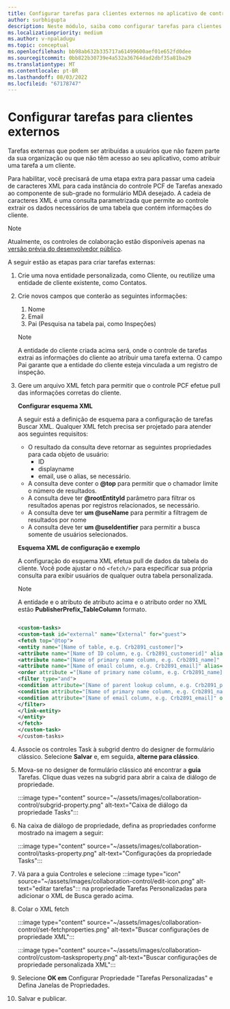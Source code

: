 ```yaml
---
title: Configurar tarefas para clientes externos no aplicativo de controle de colaboração
author: surbhigupta
description: Neste módulo, saiba como configurar tarefas para clientes externos no aplicativo de controle colaboração no Microsoft Teams.
ms.localizationpriority: medium
ms.author: v-npaladugu
ms.topic: conceptual
ms.openlocfilehash: bb98ab632b335717a61499600aef01e652fd0dee
ms.sourcegitcommit: 0bb822b30739e4a532a36764dad2dbf35a81ba29
ms.translationtype: MT
ms.contentlocale: pt-BR
ms.lasthandoff: 08/03/2022
ms.locfileid: "67178747"
---
```

# <a name="configure-tasks-for-external-clients"></a>Configurar tarefas para clientes externos

Tarefas externas que podem ser atribuídas a usuários que não fazem parte da sua organização ou que não têm acesso ao seu aplicativo, como atribuir uma tarefa a um cliente.

Para habilitar, você precisará de uma etapa extra para passar uma cadeia de caracteres XML para cada instância do controle PCF de Tarefas anexado ao componente de sub-grade no formulário MDA desejado. A cadeia de caracteres XML é uma consulta parametrizada que permite ao controle extrair os dados necessários de uma tabela que contém informações do cliente.

> [!NOTE]
> Atualmente, os controles de colaboração estão disponíveis apenas na [versão prévia do desenvolvedor público](~/resources/dev-preview/developer-preview-intro.md).

A seguir estão as etapas para criar tarefas externas:

1. Crie uma nova entidade personalizada, como Cliente, ou reutilize uma entidade de cliente existente, como Contatos.

1. Crie novos campos que conterão as seguintes informações:
    1. Nome
    1. Email
    1. Pai (Pesquisa na tabela pai, como Inspeções)
    > [!NOTE]
    > A entidade do cliente criada acima será, onde o controle de tarefas extrai as informações do cliente ao atribuir uma tarefa externa. O campo Pai garante que a entidade do cliente esteja vinculada a um registro de inspeção.

1. Gere um arquivo XML fetch para permitir que o controle PCF efetue pull das informações corretas do cliente.

    **Configurar esquema XML**

    A seguir está a definição de esquema para a configuração de tarefas Buscar XML. Qualquer XML fetch precisa ser projetado para atender aos seguintes requisitos:

    * O resultado da consulta deve retornar as seguintes propriedades para cada objeto de usuário:
      * ID
      * displayname
      * email, use o alias, se necessário.
    * A consulta deve conter o **@top** para permitir que o chamador limite o número de resultados.
    * A consulta deve ter **@rootEntityId** parâmetro para filtrar os resultados apenas por registros relacionados, se necessário.
    * A consulta deve ter **um @useName** para permitir a filtragem de resultados por nome
    * A consulta deve ter **um @useIdentifier** para permitir a busca somente de usuários selecionados.

    **Esquema XML de configuração e exemplo**

    A configuração do esquema XML efetua pull de dados da tabela do cliente. Você pode ajustar o nó `<fetch/>` para especificar sua própria consulta para exibir usuários de qualquer outra tabela personalizada.

    > [!NOTE]
    > A entidade e o atributo de atributo acima e o atributo order no XML estão **PublisherPrefix_TableColumn** formato.

    ```xml
    
    <custom-tasks> 
    <custom-task id="external" name="External" for="guest"> 
    <fetch top="@top"> 
    <entity name="[Name of table, e.g. Crb2891_customer]"> 
    <attribute name="[Name of ID column, e.g. Crb2891_customerid]" alias="id" /> 
    <attribute name="[Name of primary name column, e.g. Crb2891_name]" alias="displayname" /> 
    <attribute name="[Name of email column, e.g. Crb2891_email]" alias="email" /> 
    <order attribute ="[Name of primary name column, e.g. Crb2891_name]" descending="false" /> 
    <filter type="and"> 
    <condition attribute="[Name of parent lookup column, e.g. Crb2891_parent]" operator="eq" value="@rootEntityId" /> 
    <condition attribute="[Name of primary name column, e.g. Crb2891_name]" operator="like" value="@userName" /> 
    <condition attribute="[Name of email column, e.g. Crb2891_email]" operator="like" value="@userIdentifier" /> 
    </filter> 
    </link-entity> 
    </entity> 
    </fetch> 
    </custom-task> 
    </custom-tasks> 
    
    ```

1. Associe os controles Task à subgrid dentro do designer de formulário clássico. Selecione **Salvar** e, em seguida, **alterne para clássico**.

1. Mova-se no designer de formulário clássico até encontrar a **guia** Tarefas. Clique duas vezes na subgrid para abrir a caixa de diálogo de propriedade.

    :::image type="content" source="~/assets/images/collaboration-control/subgrid-property.png" alt-text="Caixa de diálogo da propriedade Tasks":::

1. Na caixa de diálogo de propriedade, defina as propriedades conforme mostrado na imagem a seguir:

    :::image type="content" source="~/assets/images/collaboration-control/tasks-property.png" alt-text="Configurações da propriedade Tasks":::

1. Vá para a guia Controles e selecione :::image type="icon" source="~/assets/images/collaboration-control/edit-icon.png" alt-text="editar tarefas"::: na propriedade Tarefas Personalizadas para adicionar o XML de Busca gerado acima.

1. Colar o XML fetch

    :::image type="content" source="~/assets/images/collaboration-control/set-fetchproperties.png" alt-text="Buscar configurações de propriedade XML":::

    :::image type="content" source="~/assets/images/collaboration-control/custom-tasksproperty.png" alt-text="Buscar configurações de propriedade personalizada XML":::

1. Selecione **OK em** Configurar Propriedade "Tarefas Personalizadas" e Defina Janelas de Propriedades.

1. Salvar e publicar.
